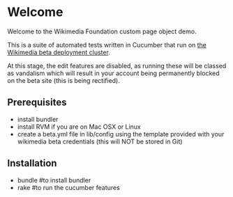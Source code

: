 # Welcome

Welcome to the Wikimedia Foundation custom page object demo.

This is a suite of automated tests written in Cucumber that run on [the Wikimedia beta deployment cluster](http://deployment.wikimedia.beta.wmflabs.org/wiki/Main_Page).

At this stage, the edit features are disabled, as running these will be classed as vandalism which will result in your account being permanently blocked on the beta site (this is being rectified).

## Prerequisites
* install bundler
* install RVM if you are on Mac OSX or Linux
* create a beta.yml file in lib/config using the template provided with your wikimedia beta credentials (this will NOT be stored in Git)

## Installation
* bundle #to install bundler
* rake #to run the cucumber features